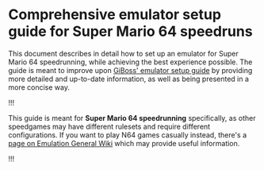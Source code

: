 # Comprehensive emulator setup guide for Super Mario 64 speedruns

This document describes in detail how to set up an emulator for Super Mario 64 speedrunning, while achieving the best experience possible. The guide is meant to improve upon [GiBoss' emulator setup guide](https://docs.google.com/document/d/1k02cyFMU2de1moy1NOUjX9M79I5N7tLEty7pSpenloE/edit?usp=sharing) by providing more detailed and up-to-date information, as well as being presented in a more concise way.

!!!

This guide is meant for **Super Mario 64 speedrunning** specifically, as other speedgames may have different rulesets and require different configurations. If you want to play N64 games casually instead, there's a [page on Emulation General Wiki](https://emulation.gametechwiki.com/index.php/Nintendo_64_emulators) which may provide useful information.

!!!